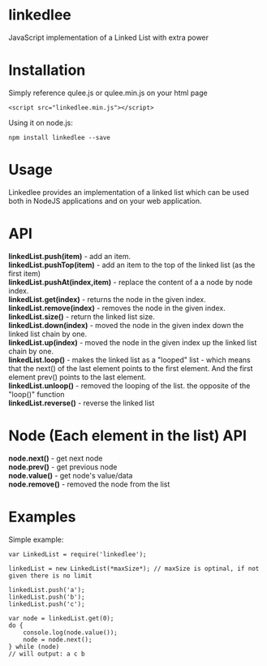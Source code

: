 # linkedlee

JavaScript implementation of a Linked List with extra power

# Installation 

Simply reference qulee.js or qulee.min.js on your html page

```
<script src="linkedlee.min.js"></script>
```

Using it on node.js:

```
npm install linkedlee --save
```

# Usage

Linkedlee provides an implementation of a linked list which can be used both in NodeJS applications and on your web application.   

# API

**linkedList.push(item)** - add an item.  
**linkedList.pushTop(item)** - add an item to the top of the linked list (as the first item)    
**linkedList.pushAt(index,item)** - replace the content of a a node by node index.     
**linkedList.get(index)** - returns the node in the given index.  
**linkedList.remove(index)** - removes the node in the given index.    
**linkedList.size()** - return the linked list size.   
**linkedList.down(index)** - moved the node in the given index down the linked list chain by one.    
**linkedList.up(index)** - moved the node in the given index up the linked list chain by one.                              
**linkedList.loop()** - makes the linked list as a "looped" list - which means that the next() of the last 
                        element points to the first element. And the first element prev() points to the last element.                                                        
**linkedList.unloop()** - removed the looping of the list. the opposite of the "loop()" function                                  
**linkedList.reverse()** - reverse the linked list                                  

# Node (Each element in the list) API

**node.next()** - get next node  
**node.prev()** - get previous node  
**node.value()** - get node's value/data  
**node.remove()** - removed the node from the list  
 
# Examples

Simple example:
```
var LinkedList = require('linkedlee');

linkedList = new LinkedList(*maxSize*); // maxSize is optinal, if not given there is no limit 

linkedList.push('a');
linkedList.push('b');
linkedList.push('c');

var node = linkedList.get(0); 
do {
    console.log(node.value());
    node = node.next();
} while (node)
// will output: a c b

```